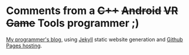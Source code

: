 # Comments from a ~~C++~~ ~~Android~~ ~~VR~~ ~~Game~~ Tools programmer ;)

[My programmer's blog][objectives], using [Jekyll][jekyll] static website generation and [Github Pages hosting][pages].

[objectives]:   http://srombauts.fr/2011/05/05/objectives-of-this-blog/
[jekyll]:       https://jekyllrb.com/
[pages]:        https://pages.github.com/
